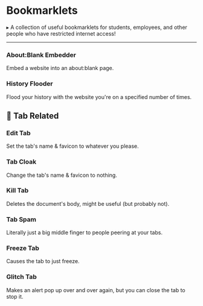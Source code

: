 # Bookmarklets
▸ A collection of useful bookmarklets for students, employees, and other people who have restricted internet access!

---
### About:Blank Embedder
Embed a website into an about:blank page.
### History Flooder
Flood your history with the website you're on a specified number of times.
## 📂 Tab Related
### Edit Tab
Set the tab's name & favicon to whatever you please.
### Tab Cloak
Change the tab's name & favicon to nothing.
### Kill Tab
Deletes the document's body, might be useful (but probably not).
### Tab Spam
Literally just a big middle finger to people peering at your tabs.
### Freeze Tab
Causes the tab to just freeze.
### Glitch Tab
Makes an alert pop up over and over again, but you can close the tab to stop it.
